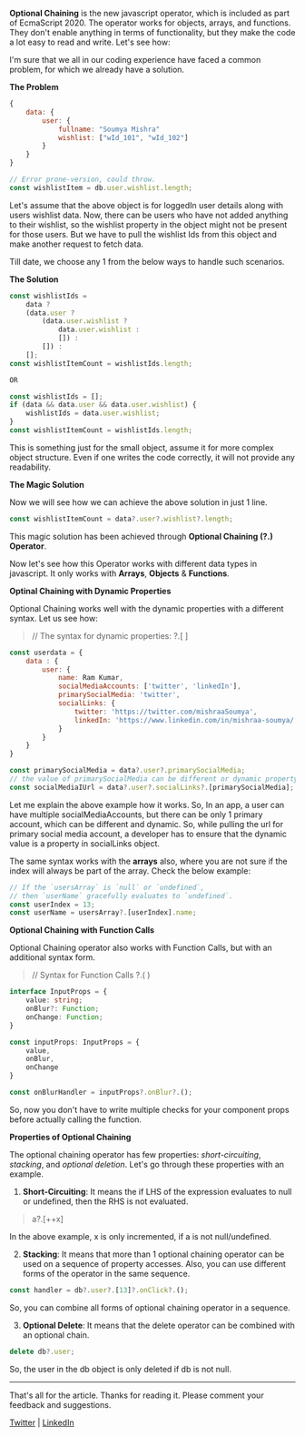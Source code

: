 **Optional Chaining** is the new javascript operator, which is included as part of EcmaScript 2020. The operator works for objects, arrays, and functions. They don't enable anything in terms of functionality, but they make the code a lot easy to read and write. Let's see how:

I'm sure that we all in our coding experience have faced a common problem, for which we already have a solution.

**The Problem**

```javascript
{
    data: {
        user: {
            fullname: "Soumya Mishra"
            wishlist: ["wId_101", "wId_102"]
        }
    }
}

// Error prone-version, could throw.
const wishlistItem = db.user.wishlist.length;
```

Let's assume that the above object is for loggedIn user details along with users wishlist data. Now, there can be users who have not added anything to their wishlist, so the wishlist property in the object might not be present for those users. But we have to pull the wishlist Ids from this object and make another request to fetch data.

Till date, we choose any 1 from the below ways to handle such scenarios.

**The Solution**

```javascript
const wishlistIds =
    data ?
    (data.user ?
        (data.user.wishlist ?
            data.user.wishlist :
            []) :
        []) :
    [];
const wishlistItemCount = wishlistIds.length;

OR

const wishlistIds = [];
if (data && data.user && data.user.wishlist) {
    wishlistIds = data.user.wishlist;
}
const wishlistItemCount = wishlistIds.length;
```

This is something just for the small object, assume it for more complex object structure. Even if one writes the code correctly, it will not provide any readability.

**The Magic Solution**

Now we will see how we can achieve the above solution in just 1 line.

```javascript
const wishlistItemCount = data?.user?.wishlist?.length;
```

This magic solution has been achieved through **Optional Chaining (?.) Operator**.

Now let's see how this Operator works with different data types in javascript. It only works with **Arrays**, **Objects** & **Functions**.

**Optinal Chaining with Dynamic Properties**

Optional Chaining works well with the dynamic properties with a different syntax. Let us see how:

> //  The syntax for dynamic properties:
  ?.[ ]

```javascript
const userdata = {
    data : {
        user: {
            name: Ram Kumar,
            socialMediaAccounts: ['twitter', 'linkedIn'],
            primarySocialMedia: 'twitter',
            socialLinks: {
                twitter: 'https://twitter.com/mishraaSoumya',
                linkedIn: 'https://www.linkedin.com/in/mishraa-soumya/'
            }
        }
    }
}

const primarySocialMedia = data?.user?.primarySocialMedia;
// the value of primarySocialMedia can be different or dynamic property.
const socialMediaIUrl = data?.user?.socialLinks?.[primarySocialMedia];
```

Let me explain the above example how it works. So, In an app, a user can have multiple socialMediaAccounts, but there can be only 1 primary account, which can be different and dynamic. So, while pulling the url for primary social media account, a developer has to ensure that the dynamic value is a property in socialLinks object.

The same syntax works with the **arrays** also, where you are not sure if the index will always be part of the array. Check the below example:

```javascript
// If the `usersArray` is `null` or `undefined`,
// then `userName` gracefully evaluates to `undefined`.
const userIndex = 13;
const userName = usersArray?.[userIndex].name;
```

**Optional Chaining with Function Calls**

Optional Chaining operator also works with Function Calls, but with an additional syntax form.

> // Syntax for Function Calls
?.( )

```typescript
interface InputProps = {
    value: string;
    onBlur?: Function;
    onChange: Function;
}

const inputProps: InputProps = {
    value,
    onBlur,
    onChange
}

const onBlurHandler = inputProps?.onBlur?.();
```

So, now you don't have to write multiple checks for your component props before actually calling the function.

**Properties of Optional Chaining**

The optional chaining operator has few properties: *short-circuiting*, *stacking*, and *optional deletion*. Let's go through these properties with an example.

1. **Short-Circuiting**: It means the if LHS of the expression evaluates to null or undefined, then the RHS is not evaluated.

> a?.[++x]

In the above example, x is only incremented, if a is not null/undefined.

2. **Stacking**: It means that more than 1 optional chaining operator can be used on a sequence of property accesses. Also, you can use different forms of the operator in the same sequence.

```javascript
const handler = db?.user?.[13]?.onClick?.();
```

So, you can combine all forms of optional chaining operator in a sequence.

3. **Optional Delete**: It means that the delete operator can be combined with an optional chain.

```javascript
delete db?.user;
```

So, the user in the db object is only deleted if db is not null.

----

That's all for the article. Thanks for reading it. Please comment your feedback and suggestions.

[Twitter](https://twitter.com/mishraaSoumya) | [LinkedIn](https://www.linkedin.com/in/mishraa-soumya/)
